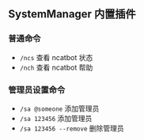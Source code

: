 ## SystemManager 内置插件

### 普通命令

- `/ncs` 查看 ncatbot 状态
- `/nch` 查看 ncatbot 帮助

### 管理员设置命令

- `/sa @someone` 添加管理员
- `/sa 123456` 添加管理员
- `/sa 123456 --remove` 删除管理员